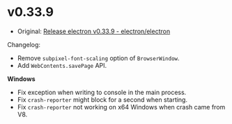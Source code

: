 # v0.33.9

* Original: [Release electron v0.33.9 - electron/electron](https://github.com/electron/electron/releases/tag/v0.33.9)

Changelog:

* Remove `subpixel-font-scaling` option of `BrowserWindow`.
* Add `WebContents.savePage` API.

**Windows**

* Fix exception when writing to console in the main process.
* Fix `crash-reporter` might block for a second when starting.
* Fix `crash-reporter` not working on x64 Windows when crash came from V8.
